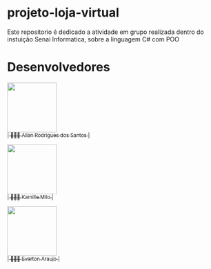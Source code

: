 # projeto-loja-virtual
Este repositorio é dedicado a atividade em grupo realizada dentro do instuição Senai Informatica, sobre a linguagem C# com POO


# Desenvolvedores
[<img src="https://avatars.githubusercontent.com/u/22855740?s=400&u=18f7e6c6ceab8750ca660ee88fa05cf8d622b025&v=4" width=115><br><sub>| 🙋🏼‍♂️ Allan Rodrigues dos Santos |</sub>](https://github.com/AllanR1991)

[<img src="https://avatars.githubusercontent.com/u/125273621?v=4" width=115><br><sub>| 🙋🏼‍♂️ Kamille Milo |</sub>](https://github.com/KamiMilo)   

[<img src="https://avatars.githubusercontent.com/u/125310213?v=4" width=115><br><sub>| 🙋🏼‍♂️ Everton Araujo  |</sub>](https://github.com/Evertonaraujo88) 
